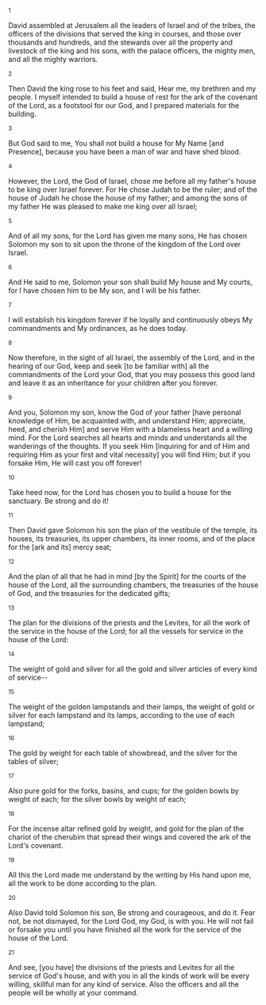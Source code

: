 <sup>1</sup> 

David assembled at Jerusalem all the leaders of Israel and of the tribes, the officers of the divisions that served the king in courses, and those over thousands and hundreds, and the stewards over all the property and livestock of the king and his sons, with the palace officers, the mighty men, and all the mighty warriors. 

<sup>2</sup> 

Then David the king rose to his feet and said, Hear me, my brethren and my people. I myself intended to build a house of rest for the ark of the covenant of the Lord, as a footstool for our God, and I prepared materials for the building. 

<sup>3</sup> 

But God said to me, You shall not build a house for My Name [and Presence], because you have been a man of war and have shed blood. 

<sup>4</sup> 

However, the Lord, the God of Israel, chose me before all my father's house to be king over Israel forever. For He chose Judah to be the ruler; and of the house of Judah he chose the house of my father; and among the sons of my father He was pleased to make me king over all Israel; 

<sup>5</sup> 

And of all my sons, for the Lord has given me many sons, He has chosen Solomon my son to sit upon the throne of the kingdom of the Lord over Israel. 

<sup>6</sup> 

And He said to me, Solomon your son shall build My house and My courts, for I have chosen him to be My son, and I will be his father. 

<sup>7</sup> 

I will establish his kingdom forever if he loyally and continuously obeys My commandments and My ordinances, as he does today. 

<sup>8</sup> 

Now therefore, in the sight of all Israel, the assembly of the Lord, and in the hearing of our God, keep and seek [to be familiar with] all the commandments of the Lord your God, that you may possess this good land and leave it as an inheritance for your children after you forever. 

<sup>9</sup> 

And you, Solomon my son, know the God of your father [have personal knowledge of Him, be acquainted with, and understand Him; appreciate, heed, and cherish Him] and serve Him with a blameless heart and a willing mind. For the Lord searches all hearts and minds and understands all the wanderings of the thoughts. If you seek Him [inquiring for and of Him and requiring Him as your first and vital necessity] you will find Him; but if you forsake Him, He will cast you off forever! 

<sup>10</sup> 

Take heed now, for the Lord has chosen you to build a house for the sanctuary. Be strong and do it! 

<sup>11</sup> 

Then David gave Solomon his son the plan of the vestibule of the temple, its houses, its treasuries, its upper chambers, its inner rooms, and of the place for the [ark and its] mercy seat; 

<sup>12</sup> 

And the plan of all that he had in mind [by the Spirit] for the courts of the house of the Lord, all the surrounding chambers, the treasuries of the house of God, and the treasuries for the dedicated gifts; 

<sup>13</sup> 

The plan for the divisions of the priests and the Levites, for all the work of the service in the house of the Lord; for all the vessels for service in the house of the Lord: 

<sup>14</sup> 

The weight of gold and silver for all the gold and silver articles of every kind of service-- 

<sup>15</sup> 

The weight of the golden lampstands and their lamps, the weight of gold or silver for each lampstand and its lamps, according to the use of each lampstand; 

<sup>16</sup> 

The gold by weight for each table of showbread, and the silver for the tables of silver; 

<sup>17</sup> 

Also pure gold for the forks, basins, and cups; for the golden bowls by weight of each; for the silver bowls by weight of each; 

<sup>18</sup> 

For the incense altar refined gold by weight, and gold for the plan of the chariot of the cherubim that spread their wings and covered the ark of the Lord's covenant. 

<sup>19</sup> 

All this the Lord made me understand by the writing by His hand upon me, all the work to be done according to the plan. 

<sup>20</sup> 

Also David told Solomon his son, Be strong and courageous, and do it. Fear not, be not dismayed, for the Lord God, my God, is with you. He will not fail or forsake you until you have finished all the work for the service of the house of the Lord. 

<sup>21</sup> 

And see, [you have] the divisions of the priests and Levites for all the service of God's house, and with you in all the kinds of work will be every willing, skillful man for any kind of service. Also the officers and all the people will be wholly at your command.